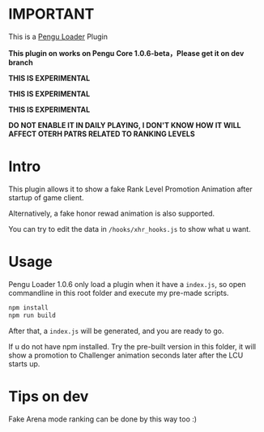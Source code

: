 # IMPORTANT

This is a [Pengu Loader](https://github.com/PenguLoader/PenguLoader) Plugin

**This plugin on works on  Pengu Core 1.0.6-beta，Please get it on dev branch**

**THIS IS EXPERIMENTAL**

**THIS IS EXPERIMENTAL**

**THIS IS EXPERIMENTAL**

**DO NOT ENABLE IT IN DAILY PLAYING, I DON'T KNOW HOW IT WILL AFFECT OTERH PATRS RELATED TO RANKING LEVELS**

# Intro
This plugin allows it to show a fake Rank Level Promotion Animation after startup of game client.

Alternatively, a fake honor rewad animation is also supported.

You can try to edit the data in `/hooks/xhr_hooks.js` to  show what u want.

# Usage

Pengu Loader 1.0.6 only load a plugin when it have a `index.js`, so open commandline in this root folder and execute my pre-made scripts.

```bash
npm install
npm run build
```
After that, a `index.js` will be generated, and you are ready to go.

If u do not have npm installed. Try the pre-built version in this folder, it will show a promotion to Challenger animation seconds later after the LCU starts up.

# Tips on dev

Fake Arena mode ranking can be done by this way too :)

